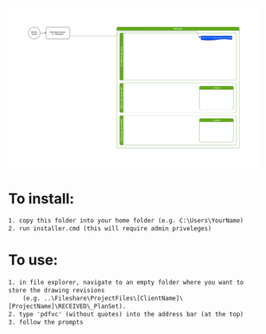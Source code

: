 ![](https://github.com/jaredholloway94/pdf-dwg-version-control/blob/main/PDFtoDWG-process.gif)

# To install:
	1. copy this folder into your home folder (e.g. C:\Users\YourName)
	2. run installer.cmd (this will require admin priveleges)

# To use:
	1. in file explorer, navigate to an empty folder where you want to store the drawing revisions
		(e.g. ..\Fileshare\ProjectFiles\[ClientName]\[ProjectName]\RECEIVED\_PlanSet).
	2. type 'pdfvc' (without quotes) into the address bar (at the top)
	3. follow the prompts
	
